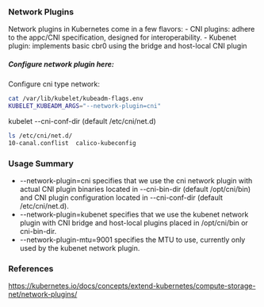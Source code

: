 ### Network Plugins

Network plugins in Kubernetes come in a few flavors:
    - CNI plugins: adhere to the appc/CNI specification, designed for interoperability.
    - Kubenet plugin: implements basic cbr0 using the bridge and host-local CNI plugin

##### Configure network plugin here:
Configure cni type network:
```sh
cat /var/lib/kubelet/kubeadm-flags.env
KUBELET_KUBEADM_ARGS="--network-plugin=cni"
```
kubelet --cni-conf-dir (default /etc/cni/net.d)
```sh
ls /etc/cni/net.d/
10-canal.conflist  calico-kubeconfig
```

### Usage Summary
- --network-plugin=cni specifies that we use the cni network plugin with actual CNI plugin binaries located in --cni-bin-dir (default /opt/cni/bin) and CNI plugin configuration located in --cni-conf-dir (default /etc/cni/net.d).
- --network-plugin=kubenet specifies that we use the kubenet network plugin with CNI bridge and host-local plugins placed in /opt/cni/bin or cni-bin-dir.
- --network-plugin-mtu=9001 specifies the MTU to use, currently only used by the kubenet network plugin.

### References
https://kubernetes.io/docs/concepts/extend-kubernetes/compute-storage-net/network-plugins/